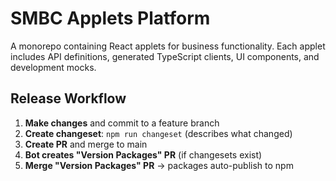 # SMBC Applets Platform

A monorepo containing React applets for business functionality. Each applet includes API definitions, generated TypeScript clients, UI components, and development mocks.

## Release Workflow

1. **Make changes** and commit to a feature branch
2. **Create changeset**: `npm run changeset` (describes what changed)
3. **Create PR** and merge to main
4. **Bot creates "Version Packages" PR** (if changesets exist)
5. **Merge "Version Packages" PR** → packages auto-publish to npm
